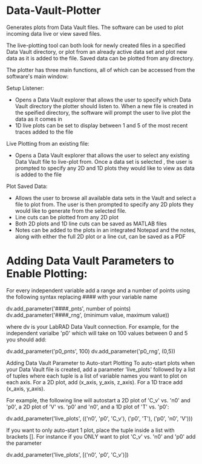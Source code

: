 ﻿# Data-Vault-Plotter
 
Generates plots from Data Vault files. The software can be used to plot incoming data live or view saved files.  

The live-plotting tool can both look for newly created files in a specified Data Vault directory, or plot from an already active data set and plot new data as it is added to the file. Saved data can be plotted from any directory.
 
The plotter has three main functions, all of which can be accessed from the software's main window:
 
 Setup Listener:
 - Opens a Data Vault explorer that allows the user to specify which Data Vault directory the plotter should listen to. When a new file is created in the speified directory, the software will prompt the user to live plot the data as it comes in
 - 1D live plots can be set to display between 1 and 5 of the most recent traces added to the file
 
 Live Plotting from an existing file:
 - Opens a Data Vault explorer that allows the user to select any existing Data Vault file to live-plot from. Once a data set is selected , the user is prompted to specify any 2D and 1D plots they would like to view as data is added to the file
 
 Plot Saved Data:
 - Allows the user to browse all available data sets in the Vault and select a file to plot from. The user is then prompted to specify any 2D plots they would like to generate from the selected file.
 - Line cuts can be plotted from any 2D plot
 - Both 2D plots and 1D line cuts can be saved as MATLAB files
 - Notes can be added to the plots in an integrated Notepad and the notes, along with either the full 2D plot or a line cut, can be saved as a PDF
 
# Adding Data Vault Parameters to Enable Plotting:

For every independent variable add a range and a number of points using the following syntax replacing #### with your variable name

dv.add_parameter('####_pnts', number of points)
dv.add_parameter('####_rng', (minimum value, maximum value))

where dv is your LabRAD Data Vault connection. For example, for the independent varialbe 'p0' which will take on 100 values between 0 and 5 you should add:
 
dv.add_parameter('p0_pnts', 100)
dv.add_parameter('p0_rng', (0,5))

Adding Data Vault Parameter to Auto-start Plotting
To auto-start plots when your Data Vault file is created, add a parameter 'live_plots' followed by a list of tuples where each tuple is a list of variable names you want to plot on each axis. For a 2D plot, add (x_axis, y_axis, z_axis). For a 1D trace add (x_axis, y_axis). 

For example, the following line will autostart a 2D plot of 'C_v' vs. 'n0' and 'p0', a 2D plot of 'V' vs. 'p0' and 'n0', and a 1D plot of 'T' vs. 'p0':

dv.add_parameter('live_plots', (('n0', 'p0', 'C_v'), ('p0', 'T'), ('p0', 'n0', 'V')))

If you want to only auto-start 1 plot, place the tuple inside a list with brackets []. For instance if you ONLY want to plot 'C_v' vs. 'n0' and 'p0' add the parameter

dv.add_parameter('live_plots', [('n0', 'p0', 'C_v')])
